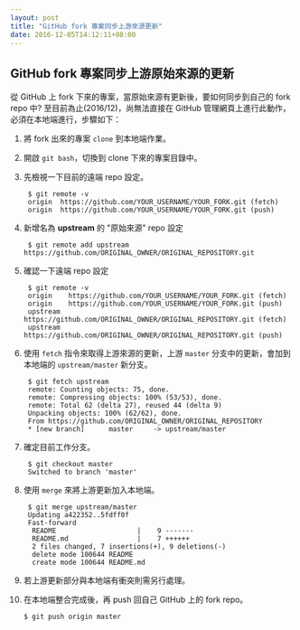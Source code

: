 ```yaml
---
layout: post
title: "GitHub fork 專案同步上游來源更新"
date: 2016-12-05T14:12:11+08:00
---
```

## GitHub fork 專案同步上游原始來源的更新

從 GitHub 上 fork 下來的專案，當原始來源有更新後，要如何同步到自己的 fork repo 中? 至目前為止(2016/12)，尚無法直接在 GitHub 管理網頁上進行此動作，必須在本地端進行，步驟如下：

1. 將 fork 出來的專案 `clone` 到本地端作業。
2. 開啟 `git bash`，切換到 clone 下來的專案目錄中。
3. 先檢視一下目前的遠端 repo 設定。

        $ git remote -v
		origin  https://github.com/YOUR_USERNAME/YOUR_FORK.git (fetch)
		origin  https://github.com/YOUR_USERNAME/YOUR_FORK.git (push)
	
4. 新增名為 **upstream** 的 "原始來源" repo 設定

		$ git remote add upstream https://github.com/ORIGINAL_OWNER/ORIGINAL_REPOSITORY.git
	
5. 確認一下遠端 repo 設定

		$ git remote -v
		origin    https://github.com/YOUR_USERNAME/YOUR_FORK.git (fetch)
		origin    https://github.com/YOUR_USERNAME/YOUR_FORK.git (push)
		upstream  https://github.com/ORIGINAL_OWNER/ORIGINAL_REPOSITORY.git (fetch)
		upstream  https://github.com/ORIGINAL_OWNER/ORIGINAL_REPOSITORY.git (push)

6. 使用 `fetch` 指令來取得上游來源的更新，上游 `master` 分支中的更新，會加到本地端的 `upstream/master` 新分支。

		$ git fetch upstream
		remote: Counting objects: 75, done.
		remote: Compressing objects: 100% (53/53), done.
		remote: Total 62 (delta 27), reused 44 (delta 9)
		Unpacking objects: 100% (62/62), done.
		From https://github.com/ORIGINAL_OWNER/ORIGINAL_REPOSITORY
		* [new branch]      master     -> upstream/master

7. 確定目前工作分支。

		$ git checkout master
		Switched to branch 'master'

8. 使用 `merge` 來將上游更新加入本地端。

		$ git merge upstream/master
		Updating a422352..5fdff0f
		Fast-forward
		 README                    |    9 -------
		 README.md                 |    7 ++++++
		 2 files changed, 7 insertions(+), 9 deletions(-)
		 delete mode 100644 README
		 create mode 100644 README.md

9. 若上游更新部分與本地端有衝突則需另行處理。

10. 在本地端整合完成後，再 push 回自己 GitHub 上的 fork repo。

		$ git push origin master